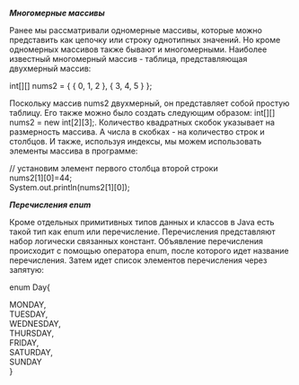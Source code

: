 
***Многомерные массивы***

Ранее мы рассматривали одномерные массивы, которые можно представить как цепочку или строку однотипных значений. Но кроме одномерных массивов также бывают и многомерными. Наиболее известный многомерный массив - таблица, представляющая двухмерный массив:

int[][] nums2 = { { 0, 1, 2 }, { 3, 4, 5 } };

Поскольку массив nums2 двухмерный, он представляет собой простую таблицу. Его также можно было создать следующим образом: int[][] nums2 = new int[2][3];. Количество квадратных скобок указывает на размерность массива. А числа в скобках - на количество строк и столбцов. И также, используя индексы, мы можем использовать элементы массива в программе:

// установим элемент первого столбца второй строки  
nums2[1][0]=44;  
System.out.println(nums2[1][0]);  

***Перечисления enum***  

Кроме отдельных примитивных типов данных и классов в Java есть такой тип как enum или перечисление. Перечисления представляют набор логически связанных констант. Объявление перечисления происходит с помощью оператора enum, после которого идет название перечисления. Затем идет список элементов перечисления через запятую:
  
enum Day{  

MONDAY,  
TUESDAY,  
WEDNESDAY,  
THURSDAY,  
FRIDAY,  
SATURDAY,  
SUNDAY  
}

